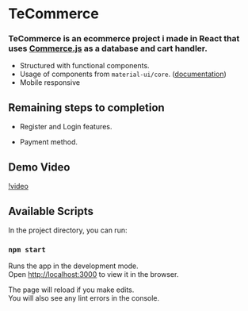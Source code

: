 # TeCommerce

### TeCommerce is an ecommerce project i made in React that uses [Commerce.js](https://commercejs.com/) as a database and cart handler.
* Structured with functional components.
* Usage of components from `material-ui/core`. ([documentation](https://next.material-ui.com/))
* Mobile responsive

## Remaining steps to completion

* Register and Login features.

* Payment method.


## Demo Video


[!video](https://user-images.githubusercontent.com/79989252/126049791-169e2377-f005-4fa9-a114-1fbca492719d.mp4)



## Available Scripts

In the project directory, you can run:

### `npm start`

Runs the app in the development mode.\
Open [http://localhost:3000](http://localhost:3000) to view it in the browser.

The page will reload if you make edits.\
You will also see any lint errors in the console.
